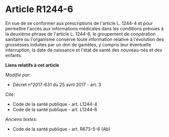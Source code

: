 # Article R1244-6

En vue de se conformer aux prescriptions de l'article L. 1244-4 et pour permettre l'accès aux informations médicales dans les
conditions prévues à la deuxième phrase de l'article L. 1244-6, le groupement de coopération sanitaire ou l'organisme
conserve toute information relative à l'évolution des grossesses induites par un don de gamètes, y compris leur éventuelle
interruption, la date de naissance et l'état de santé des nouveau-nés et des enfants.

**Liens relatifs à cet article**

_Modifié par_:

  - Décret n°2017-631 du 25 avril 2017 - art. 3

_Cite_:

  - Code de la santé publique - art. L1244-4
  - Code de la santé publique - art. L1244-6

_Anciens textes_:

  - Code de la santé publique - art. R673-5-6 (Ab)
